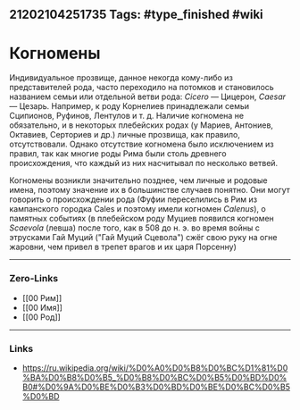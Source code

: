 21202104251735
Tags: #type_finished #wiki
---
# Когномены

Индивидуальное прозвище, данное некогда кому-либо из представителей рода, часто переходило на потомков и становилось названием семьи или отдельной ветви рода: _Cicero_ — Цицерон, _Caesar_ — Цезарь. Например, к роду Корнелиев принадлежали семьи Сципионов, Руфинов, Лентулов и т. д. Наличие когномена не обязательно, и в некоторых плебейских родах (у Мариев, Антониев, Октавиев, Серториев и др.) личные прозвища, как правило, отсутствовали. Однако отсутствие когномена было исключением из правил, так как многие роды Рима были столь древнего происхождения, что каждый из них насчитывал по несколько ветвей.

Когномены возникли значительно позднее, чем личные и родовые имена, поэтому значение их в большинстве случаев понятно. Они могут говорить о происхождении рода (Фуфии переселились в Рим из кампанского городка Cales и поэтому имели когномен _Calenus_), о памятных событиях (в плебейском роду Муциев появился когномен _Scaevola_ (левша) после того, как в 508 до н. э. во время войны с этрусками Гай Муций ("Гай Муций Сцевола") сжёг свою руку на огне жаровни, чем привел в трепет врагов и их царя Порсенну)

---
### Zero-Links
- [[00 Рим]]
- [[00 Имя]]
- [[00 Род]]
---
### Links
- https://ru.wikipedia.org/wiki/%D0%A0%D0%B8%D0%BC%D1%81%D0%BA%D0%B8%D0%B5_%D0%B8%D0%BC%D0%B5%D0%BD%D0%B0#%D0%9A%D0%BE%D0%B3%D0%BD%D0%BE%D0%BC%D0%B5%D0%BD


